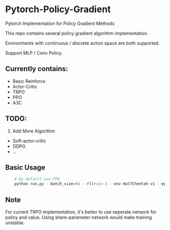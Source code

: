 # Pytorch-Policy-Gradient
 
Pytorch Implementation for Policy Gradient Methods

This repo contains several policy gradient algorithm implementation.

Environments with continuous / discrete action space are both supported.

Support MLP / Conv Policy.

## Currently contains:
* Basic Reinforce
* Actor-Critic
* TRPO
* PPO
* A3C

## TODO:
1. Add More Algorithm
* Soft-actor-critic
* DDPG
* ...

## Basic Usage
```python
    # By default use PPO
    python run.py --batch_size=64 --rllr=1e-3 --env HalfCheetah-v1 --episodes 8 --shuffle --entropy_para = 0
```

## Note

For current TRPO  implementation, it's better to use seperate network for policy and value. Using share-parameter network would make training unstable.
